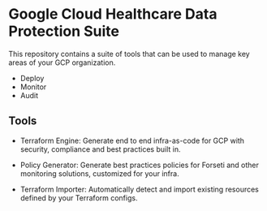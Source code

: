 # Google Cloud Healthcare Data Protection Suite

This repository contains a suite of tools that can be used to manage key areas
of your GCP organization.

- Deploy
- Monitor
- Audit

## Tools

- Terraform Engine: Generate end to end infra-as-code for GCP with security,
  compliance and best practices built in.

- Policy Generator: Generate best practices policies for Forseti and other
  monitoring solutions, customized for your infra.

- Terraform Importer: Automatically detect and import existing resources defined
  by your Terraform configs.
